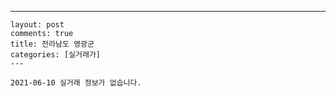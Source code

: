 ---
    layout: post
    comments: true
    title: 전라남도 영광군
    categories: [실거래가]
    ---

    2021-06-10 실거래 정보가 없습니다.

    